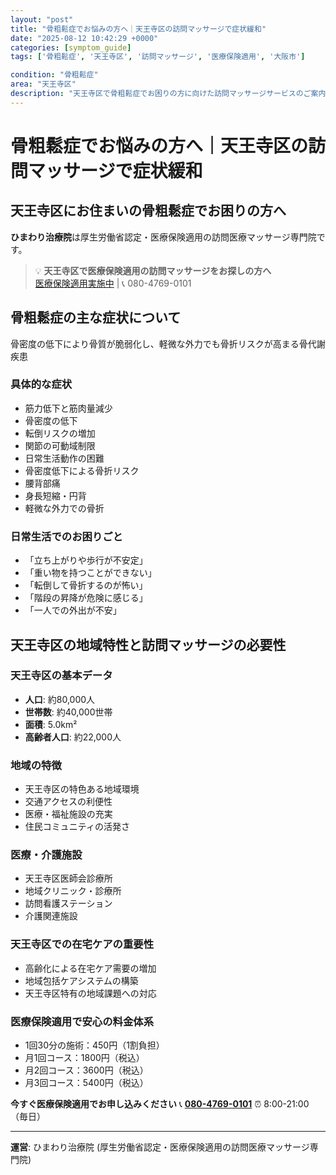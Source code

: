 ```yaml
---
layout: "post"
title: "骨粗鬆症でお悩みの方へ｜天王寺区の訪問マッサージで症状緩和"
date: "2025-08-12 10:42:29 +0000"
categories: [symptom_guide]
tags: ['骨粗鬆症', '天王寺区', '訪問マッサージ', '医療保険適用', '大阪市']

condition: "骨粗鬆症"
area: "天王寺区"
description: "天王寺区で骨粗鬆症でお困りの方に向けた訪問マッサージサービスのご案内。医療保険適用で安心の料金体系、筋力低下や転倒リスクなどの症状改善をサポートします。"
---
```


# 骨粗鬆症でお悩みの方へ｜天王寺区の訪問マッサージで症状緩和

## 天王寺区にお住まいの骨粗鬆症でお困りの方へ

**ひまわり治療院**は厚生労働省認定・医療保険適用の訪問医療マッサージ専門院です。

> 💡 **天王寺区で医療保険適用の訪問マッサージをお探しの方へ**  
> [医療保険適用実施中](https://peraichi.com/landing_pages/view/himawari-massage) | 📞 080-4769-0101

## 骨粗鬆症の主な症状について

骨密度の低下により骨質が脆弱化し、軽微な外力でも骨折リスクが高まる骨代謝疾患

### 具体的な症状
- 筋力低下と筋肉量減少
- 骨密度の低下
- 転倒リスクの増加
- 関節の可動域制限
- 日常生活動作の困難
- 骨密度低下による骨折リスク
- 腰背部痛
- 身長短縮・円背
- 軽微な外力での骨折

### 日常生活でのお困りごと
- 「立ち上がりや歩行が不安定」
- 「重い物を持つことができない」
- 「転倒して骨折するのが怖い」
- 「階段の昇降が危険に感じる」
- 「一人での外出が不安」

## 天王寺区の地域特性と訪問マッサージの必要性

### 天王寺区の基本データ
- **人口**: 約80,000人
- **世帯数**: 約40,000世帯
- **面積**: 5.0km²
- **高齢者人口**: 約22,000人

### 地域の特徴
- 天王寺区の特色ある地域環境
- 交通アクセスの利便性
- 医療・福祉施設の充実
- 住民コミュニティの活発さ

### 医療・介護施設
- 天王寺区医師会診療所
- 地域クリニック・診療所
- 訪問看護ステーション
- 介護関連施設

### 天王寺区での在宅ケアの重要性
- 高齢化による在宅ケア需要の増加
- 地域包括ケアシステムの構築
- 天王寺区特有の地域課題への対応

### 医療保険適用で安心の料金体系
- 1回30分の施術：450円（1割負担）
- 月1回コース：1800円（税込）
- 月2回コース：3600円（税込）
- 月3回コース：5400円（税込）

**今すぐ医療保険適用でお申し込みください**
📞 **[080-4769-0101](tel:080-4769-0101)**
⏰ 8:00-21:00（毎日）

---
**運営**: ひまわり治療院 (厚生労働省認定・医療保険適用の訪問医療マッサージ専門院)